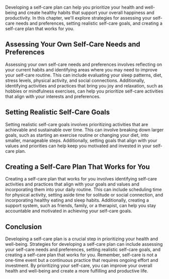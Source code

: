 
Developing a self-care plan can help you prioritize your health and well-being and create healthy habits that support your overall happiness and productivity. In this chapter, we'll explore strategies for assessing your self-care needs and preferences, setting realistic self-care goals, and creating a self-care plan that works for you.

Assessing Your Own Self-Care Needs and Preferences
--------------------------------------------------

Assessing your own self-care needs and preferences involves reflecting on your current habits and identifying areas where you may need to improve your self-care routine. This can include evaluating your sleep patterns, diet, stress levels, physical activity, and social connections. Additionally, identifying activities and practices that bring you joy and relaxation, such as hobbies or mindfulness exercises, can help you prioritize self-care activities that align with your interests and preferences.

Setting Realistic Self-Care Goals
---------------------------------

Setting realistic self-care goals involves prioritizing activities that are achievable and sustainable over time. This can involve breaking down larger goals, such as starting an exercise routine or changing your diet, into smaller, manageable steps. Additionally, setting goals that align with your values and priorities can help keep you motivated and invested in your self-care plan.

Creating a Self-Care Plan That Works for You
--------------------------------------------

Creating a self-care plan that works for you involves identifying self-care activities and practices that align with your goals and values and incorporating them into your daily routine. This can include scheduling time for physical activity, setting aside time for solitude or social connection, and incorporating healthy eating and sleep habits. Additionally, creating a support system, such as friends, family, or a therapist, can help you stay accountable and motivated in achieving your self-care goals.

Conclusion
----------

Developing a self-care plan is a crucial step in prioritizing your health and well-being. Strategies for developing a self-care plan can include assessing your self-care needs and preferences, setting realistic self-care goals, and creating a self-care plan that works for you. Remember, self-care is not a one-time event but a continuous practice that requires ongoing effort and investment. By prioritizing your self-care, you can improve your overall health and well-being and create a more fulfilling and productive life.

